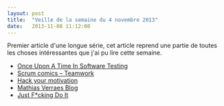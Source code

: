 ```yaml
---
layout: post
title:  "Veille de la semaine du 4 novembre 2013"
date:   2013-11-08 11:12:00
---
```


Premier article d'une longue série, cet article reprend une partie de toutes les choses intéressantes que j'ai pu lire cette semaine.


+ [Once Upon A Time In Software Testing][once_upon_a_time_in_software_testing]
+ [Scrum comics – Teamwork][scrum_comics]
+ [Hack your motivation][hack_your_motivation]
+ [Mathias Verraes Blog][matthias_verreas_blog]
+ [Just F*cking Do It][just_fucking_do_it]



[once_upon_a_time_in_software_testing]: http://williamdurand.fr/ouatist-slides/#/
[scrum_comics]: http://mathieuhetu.com/2013/09/scrum-comics-teamwork/
[hack_your_motivation]: http://www.bemmu.com/hack-your-motivation
[matthias_verreas_blog]: http://verraes.net/#blog
[just_fucking_do_it]: http://justinjackson.ca/jfdi.html
